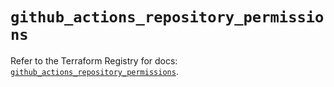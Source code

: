 # `github_actions_repository_permissions`

Refer to the Terraform Registry for docs: [`github_actions_repository_permissions`](https://registry.terraform.io/providers/integrations/github/6.4.0/docs/resources/actions_repository_permissions).
